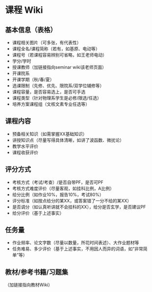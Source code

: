 # 课程 Wiki 
## 基本信息（表格）
* 课程相关图片（可多张，有代表性）
* 课程全名/课程简称（若有，如基原、电动等）
* 课程号（若课程容易辨别可省略，如王老师电动）
* 学分/学时
* 授课教师（加链接指向seminar wiki该老师页面）
* 开课院系
* 开课学期（秋/春/夏）
* 选课限制（先修、优先、限院系/双学位辅修等）
* 课程容量，是否容易选上，是否可手选
* 课程类型（针对物理系学生是必修/限选/任选）
* 培养方案课程组（文核文素专业任选等）
## 课程内容
* 预备相关知识（如需掌握XX基础知识）
* 讲授知识点（尽量写得具体清晰，如讲了波函数、微扰论）
* 教学水平评价
* 课程收获评价
## 评分方式
* 考核方式（考试/考查）/是否自带PF，是否可PF
* 考核方式难度评价（尽量客观，如挂科比例，A比例）
* 给分比例（如作业10%，报告10%，考试80%）
* 评分标准（如按点给分的某XX，或答案错了一分不给的某XX）
* 是否调分（如认真听讲就不会挂科的XX），给分是否玄学，是否建议PF
* 给分评价（基于上述事实）
## 任务量
* 作业频率、论文字数（尽量以数量，所花时间表述）、大作业题材等
* 任务难易、多少评价（基于上述事实，不用因人而异的词语，如“非常简单”等）
## 教材/参考书籍/习题集
（加链接指向教材Wiki）
